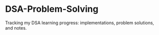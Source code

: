 # DSA-Problem-Solving
Tracking my DSA learning progress: implementations, problem solutions, and notes.
